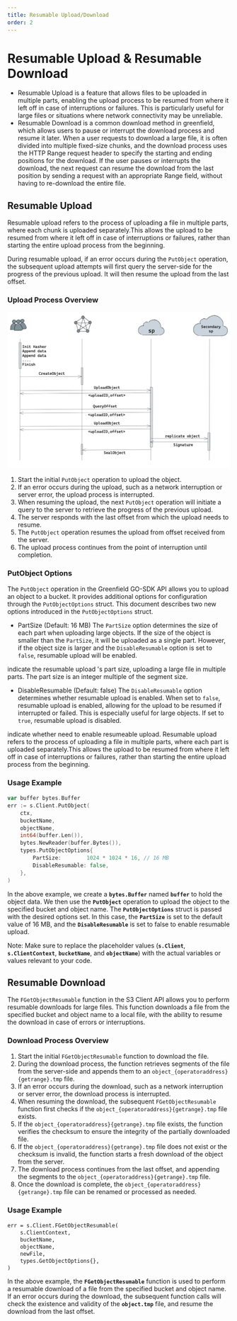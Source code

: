 ```yaml
---
title: Resumable Upload/Download
order: 2
---
```


# Resumable Upload & Resumable Download

* Resumable Upload is a feature that allows files to be uploaded in multiple parts, enabling the upload process to be resumed from where it left off in case of interruptions or failures. This is particularly useful for large files or situations where network connectivity may be unreliable.
* Resumable Download is a common download method in greenfield, which allows users to pause or interrupt the download process and resume it later. When a user requests to download a large file, it is often divided into multiple fixed-size chunks, and the download process uses the HTTP Range request header to specify the starting and ending positions for the download. If the user pauses or interrupts the download, the next request can resume the download from the last position by sending a request with an appropriate Range field, without having to re-download the entire file.

## Resumable Upload

Resumable upload refers to the process of uploading a file in multiple parts, where each chunk is uploaded separately.This allows the upload to be resumed from where it left off in case of interruptions or failures, rather than starting the entire upload process from the beginning.

During resumable upload, if an error occurs during the `PutObject` operation, the subsequent upload attempts will first query the server-side for the progress of the previous upload. It will then resume the upload from the last offset.

### Upload Process Overview

![resumable-upload-overview](12-Resumable-Upload.png)

1. Start the initial `PutObject` operation to upload the object.
2. If an error occurs during the upload, such as a network interruption or server error, the upload process is interrupted.
3. When resuming the upload, the next `PutObject` operation will initiate a query to the server to retrieve the progress of the previous upload.
4. The server responds with the last offset from which the upload needs to resume.
5. The `PutObject` operation resumes the upload from offset received from the server.
6. The upload process continues from the point of interruption until completion.

### PutObject Options

The `PutObject` operation in the Greenfield GO-SDK API allows you to upload an object to a bucket. It provides additional options for configuration through the `PutObjectOptions` struct. This document describes two new options introduced in the `PutObjectOptions` struct.

- PartSize (Default: 16 MB)
  The `PartSize` option determines the size of each part when uploading large objects. If the size of the object is smaller than the `PartSize`, it will be uploaded as a single part. However, if the object size is larger and the `DisableResumable` option is set to `false`, resumable upload will be enabled.

indicate the resumable upload 's part size, uploading a large file in multiple parts. The part size is an integer multiple of the segment size.

- DisableResumable (Default: false)
  The `DisableResumable` option determines whether resumable upload is enabled. When set to `false`, resumable upload is enabled, allowing for the upload to be resumed if interrupted or failed. This is especially useful for large objects. If set to `true`, resumable upload is disabled.

indicate whether need to enable resumeable upload. Resumable upload refers to the process of uploading  a file in multiple parts, where each part is uploaded separately.This allows the upload to be resumed from  where it left off in case of interruptions or failures, rather than starting the entire upload process from the beginning.

### Usage Example

```go
var buffer bytes.Buffer
err := s.Client.PutObject(
    ctx,
    bucketName,
    objectName,
    int64(buffer.Len()),
    bytes.NewReader(buffer.Bytes()),
    types.PutObjectOptions{
        PartSize:        1024 * 1024 * 16, // 16 MB
        DisableResumable: false,
    },
)
```

In the above example, we create a **`bytes.Buffer`** named **`buffer`** to hold the object data. We then use the **`PutObject`** operation to upload the object to the specified bucket and object name. The **`PutObjectOptions`** struct is passed with the desired options set. In this case, the **`PartSize`** is set to the default value of 16 MB, and the **`DisableResumable`** is set to false to enable resumable upload.

Note: Make sure to replace the placeholder values (**`s.Client`**, **`s.ClientContext`**, **`bucketName`**, and **`objectName`**) with the actual variables or values relevant to your code.

## Resumable Download

The `FGetObjectResumable` function in the S3 Client API allows you to perform resumable downloads for large files. This function downloads a file from the specified bucket and object name to a local file, with the ability to resume the download in case of errors or interruptions.

### Download Process Overview

1. Start the initial `FGetObjectResumable` function to download the file.
2. During the download process, the function retrieves segments of the file from the server-side and appends them to an `object_{operatoraddress}{getrange}.tmp` file.
3. If an error occurs during the download, such as a network interruption or server error, the download process is interrupted.
4. When resuming the download, the subsequent `FGetObjectResumable` function first checks if the `object_{operatoraddress}{getrange}.tmp` file exists.
5. If the `object_{operatoraddress}{getrange}.tmp` file exists, the function verifies the checksum to ensure the integrity of the partially downloaded file.
6. If the `object_{operatoraddress}{getrange}.tmp` file does not exist or the checksum is invalid, the function starts a fresh download of the object from the server.
7. The download process continues from the last offset, and appending the segments to the `object_{operatoraddress}{getrange}.tmp` file.
8. Once the download is complete, the `object_{operatoraddress}{getrange}.tmp` file can be renamed or processed as needed.

### Usage Example

```
err = s.Client.FGetObjectResumable(
    s.ClientContext,
    bucketName,
    objectName,
    newFile,
    types.GetObjectOptions{},
)
```

In the above example, the **`FGetObjectResumable`** function is used to perform a resumable download of a file from the specified bucket and object name. If an error occurs during the download, the subsequent function calls will check the existence and validity of the **`object.tmp`** file, and resume the download from the last offset.